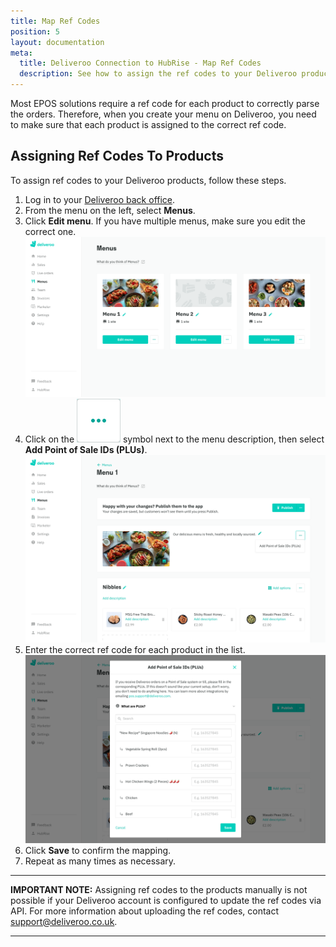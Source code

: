 ```yaml
---
title: Map Ref Codes
position: 5
layout: documentation
meta:
  title: Deliveroo Connection to HubRise - Map Ref Codes
  description: See how to assign the ref codes to your Deliveroo products so that they are correctly sent to your EPOS. Log in to your Deliveroo back office and follow these instructions.
---
```


Most EPOS solutions require a ref code for each product to correctly parse the orders. Therefore, when you create your menu on Deliveroo, you need to make sure that each product is assigned to the correct ref code.

## Assigning Ref Codes To Products

To assign ref codes to your Deliveroo products, follow these steps.

1. Log in to your [Deliveroo back office](https://restaurant-hub.deliveroo.net/).
1. From the menu on the left, select **Menus**.
1. Click **Edit menu**. If you have multiple menus, make sure you edit the correct one.
   ![Deliveroo back office](../images/008-en-deliveroo-back-office.png)
1. Click on the <InlineImage width="24" height="24">![Triple dot icon](../images/triple-dot.png)</InlineImage> symbol next to the menu description, then select **Add Point of Sale IDs (PLUs)**.
   ![Deliveroo Edit menu page](../images/009-en-deliveroo-edit-menu-page.png)
1. Enter the correct ref code for each product in the list.
   ![Deliveroo Add PLUs pop-up window](../images/010-en-deliveroo-add-plus.png)
1. Click **Save** to confirm the mapping.
1. Repeat as many times as necessary.

---

**IMPORTANT NOTE:** Assigning ref codes to the products manually is not possible if your Deliveroo account is configured to update the ref codes via API. For more information about uploading the ref codes, contact support@deliveroo.co.uk.

---
